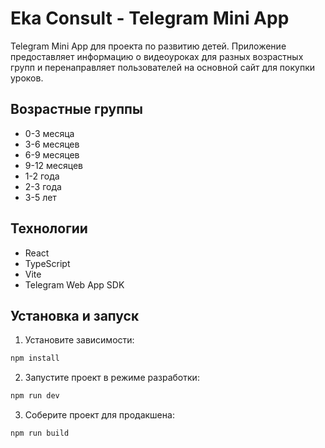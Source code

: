 # Eka Consult - Telegram Mini App

Telegram Mini App для проекта по развитию детей. Приложение предоставляет информацию о видеоуроках для разных возрастных групп и перенаправляет пользователей на основной сайт для покупки уроков.

## Возрастные группы
- 0-3 месяца
- 3-6 месяцев
- 6-9 месяцев
- 9-12 месяцев
- 1-2 года
- 2-3 года
- 3-5 лет

## Технологии
- React
- TypeScript
- Vite
- Telegram Web App SDK

## Установка и запуск
1. Установите зависимости:
```bash
npm install
```

2. Запустите проект в режиме разработки:
```bash
npm run dev
```

3. Соберите проект для продакшена:
```bash
npm run build
``` 